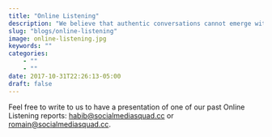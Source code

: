 ```yaml
---
title: "Online Listening"
description: "We believe that authentic conversations cannot emerge without a proper listening skills and attitude. That is why we leverage the power of  datavisualization and qualitative analysis to listen to 100,000s of conversations on the topics that matter to our clients, thus identifying niche trends, interest groups and great potential contributors for your projects.online-listening"
slug: "blogs/online-listening"
image: online-listening.jpg
keywords: ""
categories: 
    - ""
    - ""
date: 2017-10-31T22:26:13-05:00
draft: false
---
```


Feel free to write to us to have a presentation of one of our past Online Listening reports: habib@socialmediasquad.cc or romain@socialmediasquad.cc.
